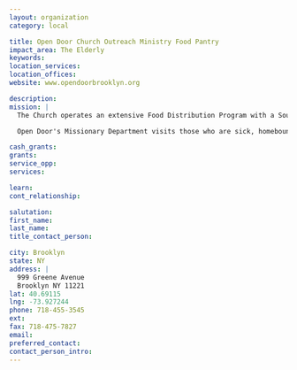 ```yaml
---
layout: organization
category: local

title: Open Door Church Outreach Ministry Food Pantry
impact_area: The Elderly
keywords: 
location_services: 
location_offices: 
website: www.opendoorbrooklyn.org

description: 
mission: |
  The Church operates an extensive Food Distribution Program with a Soup Kitchen on its premises. Open Door conducts a tutoring program at the church for elementary, middle, and high school students. Volunteers at the church work with students on a one-on-one basis.

  Open Door's Missionary Department visits those who are sick, homebound, or in hospitals, institutions, and shelters. Also, complementing the wide variety of services provided by the Church, Open Door hosts discussion and fellowship groups: Men's and Women's fellowship groups. These are two separate groups organized to provide an atmosphere for men and women to discuss everyday living problems, such as jobs, family problems, substance abuse, relationships and other issues in a supportive environment.

cash_grants: 
grants: 
service_opp: 
services: 

learn: 
cont_relationship: 

salutation: 
first_name: 
last_name: 
title_contact_person: 

city: Brooklyn
state: NY
address: |
  999 Greene Avenue     
  Brooklyn NY 11221
lat: 40.69115
lng: -73.927244
phone: 718-455-3545
ext: 
fax: 718-475-7827
email: 
preferred_contact: 
contact_person_intro: 
---
```


